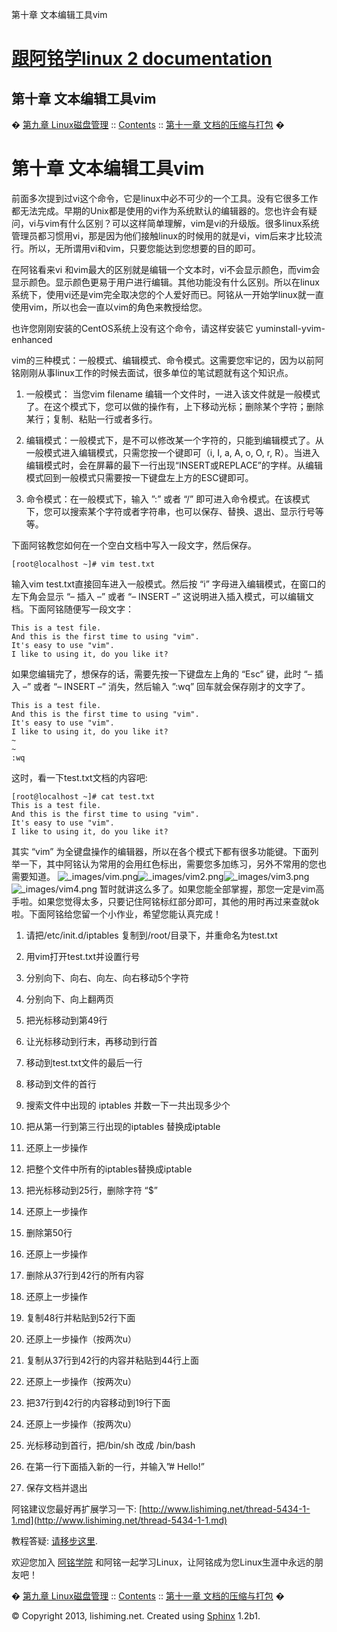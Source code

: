 第十章 文本编辑工具vim

# [跟阿铭学linux 2 documentation](index.md)

## 第十章 文本编辑工具vim

&#65533;  [第九章 Linux磁盘管理](chapter9.md)  ::   [Contents](index.md)  ::   [第十一章 文档的压缩与打包](chapter11.md)  &#65533;

# 第十章 文本编辑工具vim

前面多次提到过vi这个命令，它是linux中必不可少的一个工具。没有它很多工作都无法完成。早期的Unix都是使用的vi作为系统默认的编辑器的。您也许会有疑问，vi与vim有什么区别？可以这样简单理解，vim是vi的升级版。很多linux系统管理员都习惯用vi，那是因为他们接触linux的时候用的就是vi，vim后来才比较流行。所以，无所谓用vi和vim，只要您能达到您想要的目的即可。

在阿铭看来vi
和vim最大的区别就是编辑一个文本时，vi不会显示颜色，而vim会显示颜色。显示颜色更易于用户进行编辑。其他功能没有什么区别。所以在linux系统下，使用vi还是vim完全取决您的个人爱好而已。阿铭从一开始学linux就一直使用vim，所以也会一直以vim的角色来教授给您。

也许您刚刚安装的CentOS系统上没有这个命令，请这样安装它 yuminstall-yvim-enhanced

vim的三种模式：一般模式、编辑模式、命令模式。这需要您牢记的，因为以前阿铭刚刚从事linux工作的时候去面试，很多单位的笔试题就有这个知识点。

1. 一般模式： 当您vim filename
  编辑一个文件时，一进入该文件就是一般模式了。在这个模式下，您可以做的操作有，上下移动光标；删除某个字符；删除某行；复制、粘贴一行或者多行。

2. 编辑模式：一般模式下，是不可以修改某一个字符的，只能到编辑模式了。从一般模式进入编辑模式，只需您按一个键即可（i, I, a, A, o, O,
  r, R）。当进入编辑模式时，会在屏幕的最下一行出现“INSERT或REPLACE”的字样。从编辑模式回到一般模式只需要按一下键盘左上方的ESC键即可。

3. 命令模式：在一般模式下，输入 ”:” 或者 “/”
  即可进入命令模式。在该模式下，您可以搜索某个字符或者字符串，也可以保存、替换、退出、显示行号等等。

下面阿铭教您如何在一个空白文档中写入一段文字，然后保存。

    [root@localhost ~]# vim test.txt

输入vim test.txt直接回车进入一般模式。然后按 “i” 字母进入编辑模式，在窗口的左下角会显示 “– 插入 –” 或者 “– INSERT –”
这说明进入插入模式，可以编辑文档。下面阿铭随便写一段文字：

    This is a test file.
    And this is the first time to using "vim".
    It's easy to use "vim".
    I like to using it, do you like it?

如果您编辑完了，想保存的话，需要先按一下键盘左上角的 “Esc” 键，此时 “– 插入 –” 或者 “– INSERT –” 消失，然后输入 ”:wq”
回车就会保存刚才的文字了。

    This is a test file.
    And this is the first time to using "vim".
    It's easy to use "vim".
    I like to using it, do you like it?
    ~
    ~
    :wq

这时，看一下test.txt文档的内容吧:

    [root@localhost ~]# cat test.txt
    This is a test file.
    And this is the first time to using "vim".
    It's easy to use "vim".
    I like to using it, do you like it?

其实 “vim”
为全键盘操作的编辑器，所以在各个模式下都有很多功能键。下面列举一下，其中阿铭认为常用的会用红色标出，需要您多加练习，另外不常用的您也需要知道。
![_images/vim.png](_images/vim.png)![_images/vim2.png](_images/vim2.png)![_images/vim3.png](_images/vim3.png)![_images/vim4.png](_images/vim4.png)
暂时就讲这么多了。如果您能全部掌握，那您一定是vim高手啦。如果您觉得太多，只要记住阿铭标红部分即可，其他的用时再过来查就ok啦。下面阿铭给您留一个小作业，希望您能认真完成！

1. 请把/etc/init.d/iptables 复制到/root/目录下，并重命名为test.txt

2. 用vim打开test.txt并设置行号

3. 分别向下、向右、向左、向右移动5个字符

4. 分别向下、向上翻两页

5. 把光标移动到第49行

6. 让光标移动到行末，再移动到行首

7. 移动到test.txt文件的最后一行

8. 移动到文件的首行

9. 搜索文件中出现的 iptables 并数一下一共出现多少个

10. 把从第一行到第三行出现的iptables 替换成iptable

11. 还原上一步操作

12. 把整个文件中所有的iptables替换成iptable

13. 把光标移动到25行，删除字符 “$”

14. 还原上一步操作

15. 删除第50行

16. 还原上一步操作

17. 删除从37行到42行的所有内容

18. 还原上一步操作

19. 复制48行并粘贴到52行下面

20. 还原上一步操作（按两次u）

21. 复制从37行到42行的内容并粘贴到44行上面

22. 还原上一步操作（按两次u）

23. 把37行到42行的内容移动到19行下面

24. 还原上一步操作（按两次u）

25. 光标移动到首行，把/bin/sh 改成 /bin/bash

26. 在第一行下面插入新的一行，并输入”# Hello!”

27. 保存文档并退出

阿铭建议您最好再扩展学习一下: [http://www.lishiming.net/thread-5434-1-1.md](http://www.lishiming.net/thread-5434-1-1.md)

教程答疑: [请移步这里](http://www.lishiming.net/forum-40-1.md).

欢迎您加入 [阿铭学院](http://www.aminglinux.com)
和阿铭一起学习Linux，让阿铭成为您Linux生涯中永远的朋友吧！

&#65533;  [第九章 Linux磁盘管理](chapter9.md)
  ::   [Contents](index.md)
  ::   [第十一章
文档的压缩与打包](chapter11.md)  &#65533;

&copy; Copyright 2013, lishiming.net. Created using [Sphinx](http://sphinx-doc.org/) 1.2b1.
